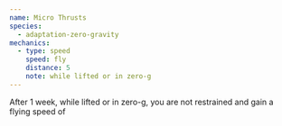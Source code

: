 ```yaml
---
name: Micro Thrusts
species:
  - adaptation-zero-gravity
mechanics:
  - type: speed
    speed: fly
    distance: 5
    note: while lifted or in zero-g
---
```

After 1 week, while lifted or in zero-g, you are not restrained and gain a flying speed of <me-distance length="5" />
